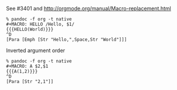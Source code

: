 See #3401 and <http://orgmode.org/manual/Macro-replacement.html>

```
% pandoc -f org -t native
#+MACRO: HELLO /Hello, $1/
{{{HELLO(World)}}}
^D
[Para [Emph [Str "Hello,",Space,Str "World"]]]
```

Inverted argument order

```
% pandoc -f org -t native
#+MACRO: A $2,$1
{{{A(1,2)}}}
^D
[Para [Str "2,1"]]
```
